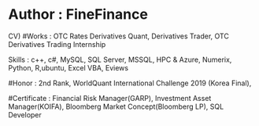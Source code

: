 # Author : FineFinance

CV)
#Works : 
OTC Rates Derivatives Quant,
Derivatives Trader,
OTC Derivatives Trading Internship

Skills : c++, c#, MySQL, SQL Server, MSSQL, HPC & Azure, Numerix, Python, R,ubuntu, Excel VBA, Eviews

#Honor :
2nd Rank, WorldQuant International Challenge 2019 (Korea Final),

#Certificate :
Financial Risk Manager(GARP),
Investment Asset Manager(KOIFA),
Bloomberg Market Concept(Bloomberg LP),
SQL Developer
